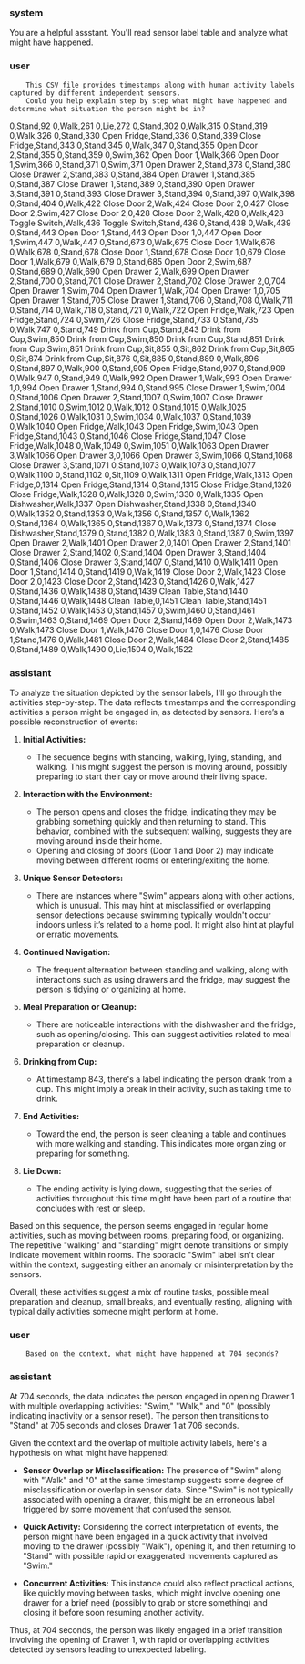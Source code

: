 ### system
You are a helpful assstant. You'll read sensor label table and analyze what might have happened.
### user

        This CSV file provides timestamps along with human activity labels captured by different independent sensors.
        Could you help explain step by step what might have happened and determine what situation the person might be in?
    
0,Stand,92
0,Walk,261
0,Lie,272
0,Stand,302
0,Walk,315
0,Stand,319
0,Walk,326
0,Stand,330
Open Fridge,Stand,336
0,Stand,339
Close Fridge,Stand,343
0,Stand,345
0,Walk,347
0,Stand,355
Open Door 2,Stand,355
0,Stand,359
0,Swim,362
Open Door 1,Walk,366
Open Door 1,Swim,366
0,Stand,371
0,Swim,371
Open Drawer 2,Stand,378
0,Stand,380
Close Drawer 2,Stand,383
0,Stand,384
Open Drawer 1,Stand,385
0,Stand,387
Close Drawer 1,Stand,389
0,Stand,390
Open Drawer 3,Stand,391
0,Stand,393
Close Drawer 3,Stand,394
0,Stand,397
0,Walk,398
0,Stand,404
0,Walk,422
Close Door 2,Walk,424
Close Door 2,0,427
Close Door 2,Swim,427
Close Door 2,0,428
Close Door 2,Walk,428
0,Walk,428
Toggle Switch,Walk,436
Toggle Switch,Stand,436
0,Stand,438
0,Walk,439
0,Stand,443
Open Door 1,Stand,443
Open Door 1,0,447
Open Door 1,Swim,447
0,Walk,447
0,Stand,673
0,Walk,675
Close Door 1,Walk,676
0,Walk,678
0,Stand,678
Close Door 1,Stand,678
Close Door 1,0,679
Close Door 1,Walk,679
0,Walk,679
0,Stand,685
Open Door 2,Swim,687
0,Stand,689
0,Walk,690
Open Drawer 2,Walk,699
Open Drawer 2,Stand,700
0,Stand,701
Close Drawer 2,Stand,702
Close Drawer 2,0,704
Open Drawer 1,Swim,704
Open Drawer 1,Walk,704
Open Drawer 1,0,705
Open Drawer 1,Stand,705
Close Drawer 1,Stand,706
0,Stand,708
0,Walk,711
0,Stand,714
0,Walk,718
0,Stand,721
0,Walk,722
Open Fridge,Walk,723
Open Fridge,Stand,724
0,Swim,726
Close Fridge,Stand,733
0,Stand,735
0,Walk,747
0,Stand,749
Drink from Cup,Stand,843
Drink from Cup,Swim,850
Drink from Cup,Swim,850
Drink from Cup,Stand,851
Drink from Cup,Swim,851
Drink from Cup,Sit,855
0,Sit,862
Drink from Cup,Sit,865
0,Sit,874
Drink from Cup,Sit,876
0,Sit,885
0,Stand,889
0,Walk,896
0,Stand,897
0,Walk,900
0,Stand,905
Open Fridge,Stand,907
0,Stand,909
0,Walk,947
0,Stand,949
0,Walk,992
Open Drawer 1,Walk,993
Open Drawer 1,0,994
Open Drawer 1,Stand,994
0,Stand,995
Close Drawer 1,Swim,1004
0,Stand,1006
Open Drawer 2,Stand,1007
0,Swim,1007
Close Drawer 2,Stand,1010
0,Swim,1012
0,Walk,1012
0,Stand,1015
0,Walk,1025
0,Stand,1026
0,Walk,1031
0,Swim,1034
0,Walk,1037
0,Stand,1039
0,Walk,1040
Open Fridge,Walk,1043
Open Fridge,Swim,1043
Open Fridge,Stand,1043
0,Stand,1046
Close Fridge,Stand,1047
Close Fridge,Walk,1048
0,Walk,1049
0,Swim,1051
0,Walk,1063
Open Drawer 3,Walk,1066
Open Drawer 3,0,1066
Open Drawer 3,Swim,1066
0,Stand,1068
Close Drawer 3,Stand,1071
0,Stand,1073
0,Walk,1073
0,Stand,1077
0,Walk,1100
0,Stand,1102
0,Sit,1109
0,Walk,1311
Open Fridge,Walk,1313
Open Fridge,0,1314
Open Fridge,Stand,1314
0,Stand,1315
Close Fridge,Stand,1326
Close Fridge,Walk,1328
0,Walk,1328
0,Swim,1330
0,Walk,1335
Open Dishwasher,Walk,1337
Open Dishwasher,Stand,1338
0,Stand,1340
0,Walk,1352
0,Stand,1353
0,Walk,1356
0,Stand,1357
0,Walk,1362
0,Stand,1364
0,Walk,1365
0,Stand,1367
0,Walk,1373
0,Stand,1374
Close Dishwasher,Stand,1379
0,Stand,1382
0,Walk,1383
0,Stand,1387
0,Swim,1397
Open Drawer 2,Walk,1401
Open Drawer 2,0,1401
Open Drawer 2,Stand,1401
Close Drawer 2,Stand,1402
0,Stand,1404
Open Drawer 3,Stand,1404
0,Stand,1406
Close Drawer 3,Stand,1407
0,Stand,1410
0,Walk,1411
Open Door 1,Stand,1414
0,Stand,1419
0,Walk,1419
Close Door 2,Walk,1423
Close Door 2,0,1423
Close Door 2,Stand,1423
0,Stand,1426
0,Walk,1427
0,Stand,1436
0,Walk,1438
0,Stand,1439
Clean Table,Stand,1440
0,Stand,1446
0,Walk,1448
Clean Table,0,1451
Clean Table,Stand,1451
0,Stand,1452
0,Walk,1453
0,Stand,1457
0,Swim,1460
0,Stand,1461
0,Swim,1463
0,Stand,1469
Open Door 2,Stand,1469
Open Door 2,Walk,1473
0,Walk,1473
Close Door 1,Walk,1476
Close Door 1,0,1476
Close Door 1,Stand,1476
0,Walk,1481
Close Door 2,Walk,1484
Close Door 2,Stand,1485
0,Stand,1489
0,Walk,1490
0,Lie,1504
0,Walk,1522

### assistant
To analyze the situation depicted by the sensor labels, I'll go through the activities step-by-step. The data reflects timestamps and the corresponding activities a person might be engaged in, as detected by sensors. Here’s a possible reconstruction of events:

1. **Initial Activities:** 
   - The sequence begins with standing, walking, lying, standing, and walking. This might suggest the person is moving around, possibly preparing to start their day or move around their living space.
   
2. **Interaction with the Environment:**
   - The person opens and closes the fridge, indicating they may be grabbing something quickly and then returning to stand. This behavior, combined with the subsequent walking, suggests they are moving around inside their home.
   - Opening and closing of doors (Door 1 and Door 2) may indicate moving between different rooms or entering/exiting the home.

3. **Unique Sensor Detectors:**
   - There are instances where "Swim" appears along with other actions, which is unusual. This may hint at misclassified or overlapping sensor detections because swimming typically wouldn't occur indoors unless it’s related to a home pool. It might also hint at playful or erratic movements.
  
4. **Continued Navigation:**
   - The frequent alternation between standing and walking, along with interactions such as using drawers and the fridge, may suggest the person is tidying or organizing at home.
   
5. **Meal Preparation or Cleanup:**
   - There are noticeable interactions with the dishwasher and the fridge, such as opening/closing. This can suggest activities related to meal preparation or cleanup. 

6. **Drinking from Cup:**
   - At timestamp 843, there's a label indicating the person drank from a cup. This might imply a break in their activity, such as taking time to drink.

7. **End Activities:**
   - Toward the end, the person is seen cleaning a table and continues with more walking and standing. This indicates more organizing or preparing for something.

8. **Lie Down:**
   - The ending activity is lying down, suggesting that the series of activities throughout this time might have been part of a routine that concludes with rest or sleep.

Based on this sequence, the person seems engaged in regular home activities, such as moving between rooms, preparing food, or organizing. The repetitive "walking" and "standing" might denote transitions or simply indicate movement within rooms. The sporadic "Swim" label isn't clear within the context, suggesting either an anomaly or misinterpretation by the sensors.

Overall, these activities suggest a mix of routine tasks, possible meal preparation and cleanup, small breaks, and eventually resting, aligning with typical daily activities someone might perform at home.
### user

        Based on the context, what might have happened at 704 seconds?
    
### assistant
At 704 seconds, the data indicates the person engaged in opening Drawer 1 with multiple overlapping activities: "Swim," "Walk," and "0" (possibly indicating inactivity or a sensor reset). The person then transitions to "Stand" at 705 seconds and closes Drawer 1 at 706 seconds.

Given the context and the overlap of multiple activity labels, here's a hypothesis on what might have happened:

- **Sensor Overlap or Misclassification:** The presence of "Swim" along with "Walk" and "0" at the same timestamp suggests some degree of misclassification or overlap in sensor data. Since "Swim" is not typically associated with opening a drawer, this might be an erroneous label triggered by some movement that confused the sensor.

- **Quick Activity:** Considering the correct interpretation of events, the person might have been engaged in a quick activity that involved moving to the drawer (possibly "Walk"), opening it, and then returning to "Stand" with possible rapid or exaggerated movements captured as "Swim."

- **Concurrent Activities:** This instance could also reflect practical actions, like quickly moving between tasks, which might involve opening one drawer for a brief need (possibly to grab or store something) and closing it before soon resuming another activity.

Thus, at 704 seconds, the person was likely engaged in a brief transition involving the opening of Drawer 1, with rapid or overlapping activities detected by sensors leading to unexpected labeling.
